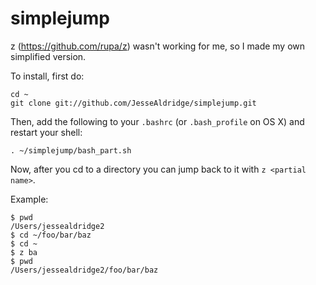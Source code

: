 simplejump
==========

z (https://github.com/rupa/z) wasn't working for me, so I made my own simplified version.


To install, first do:

    cd ~
    git clone git://github.com/JesseAldridge/simplejump.git


Then, add the following to your `.bashrc` (or `.bash_profile` on OS X) and restart your shell:

    . ~/simplejump/bash_part.sh


Now, after you cd to a directory you can jump back to it with `z <partial name>`.

Example:

    $ pwd
    /Users/jessealdridge2
    $ cd ~/foo/bar/baz
    $ cd ~
    $ z ba
    $ pwd
    /Users/jessealdridge2/foo/bar/baz
